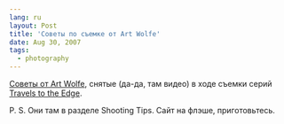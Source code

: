 ```yaml
---
lang: ru
layout: Post
title: 'Советы по съемке от Art Wolfe'
date: Aug 30, 2007
tags:
  - photography
---
```


[Советы от Art Wolfe](http://www.usa.canon.com/dlc/travels/index.jsp), снятые (да-да, там видео) в ходе съемки серий [Travels to the Edge](http://www.travelstotheedge.com/).

P. S. Они там в разделе Shooting Tips. Сайт на флэше, приготовьтесь.
